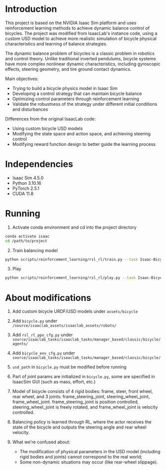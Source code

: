 # Introduction
This project is based on the NVIDIA Isaac Sim platform and uses reinforcement learning methods to achieve dynamic balance control of bicycles. The project was modified from IsaacLab's instance code, using a custom USD model to achieve more realistic simulation of bicycle physical characteristics and learning of balance strategies.

The dynamic balance problem of bicycles is a classic problem in robotics and control theory. Unlike traditional inverted pendulums, bicycle systems have more complex nonlinear dynamic characteristics, including gyroscopic effects, steering geometry, and tire ground contact dynamics.

Main objectives:
- Trying to build a bicycle physics model in Isaac Sim
- Developing a control strategy that can maintain bicycle balance
- Optimizing control parameters through reinforcement learning
- Validate the robustness of the strategy under different initial conditions and disturbances

Differences from the original IsaacLab code:
- Using custom bicycle USD models
- Modifying the state space and action space, and achieving steering control
- Modifying reward function design to better guide the learning process


# Independencies
- Isaac Sim 4.5.0
- Python 3.10.16
- PyTorch 2.5.1
- CUDA 11.8

# Running
1. Activate conda environment and cd into the project directory
```bash
conda activate isaac
cd /path/to/project
```
2. Train balancing model
```bash
python scripts/reinforcement_learning/rsl_rl/train.py --task Isaac-Bicycle-v0 --headless
```
3. Play
```bash
python scripts/reinforcement_learning/rsl_rl/play.py --task Isaac-Bicycle-v0
```

# About modifications
1. Add custom bicycle URDF/USD models under `assets/bicycle`

2. Add `bicycle.py` under `/source/isaaclab_assets/isaaclab_assets/robots/`

3. Add `rsl_rl_ppo_cfg.py` under `source/isaaclab_tasks/isaaclab_tasks/manager_based/classic/bicycle/agents/`

4. Add `bicycle_env_cfg.py` under `source/isaaclab_tasks/isaaclab_tasks/manager_based/classic/bicycle/` 

5. `usd_path` in `bicycle.py` must be modified before running

6. Part of joint params are initialized in `bicycle.py`, some are specified in IsaacSim GUI (such as mass, effort, etc.)

7. Model of bicycle consists of 4 rigid bodies: frame, steer, front wheel, rear wheel, and 3 joints: frame_steering_joint, steering_wheel_joint, frame_wheel_joint. frame_steering_joint is position controlled, steering_wheel_joint is freely rotated, and frame_wheel_joint is velocity controlled.

8. Balancing policy is learned through RL, where the actor receives the state of the bicycle and outputs the steering angle and rear wheel velocity.

9. What we're confused about:
   - The modification of physical parameters in the USD model (including rigid bodies and joints) cannot correspond to the real world;
   - Some non-dynamic situations may occur (like rear-wheel slippage).